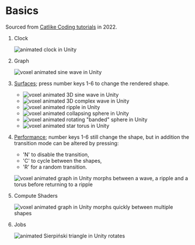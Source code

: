 # Basics

Sourced from [Catlike Coding tutorials](https://catlikecoding.com/unity/tutorials/basics/) in 2022.

1. Clock

   ![animated clock in Unity](img/basics/demo1-clock.gif)
1. Graph

   ![voxel animated sine wave in Unity](img/basics/demo2-graph.gif)
1. [Surfaces](demos/basics/3-surfaces/index.html);
   press number keys 1-6 to change the rendered shape.

    - ![voxel animated 3D sine wave in Unity](img/basics/demo3-1wave.gif)
    - ![voxel animated 3D complex wave in Unity](img/basics/demo3-2multiwave.gif)
    - ![voxel animated ripple in Unity](img/basics/demo3-3ripple.gif)
    - ![voxel animated collapsing sphere in Unity](img/basics/demo3-4sphere-1collapse.gif)
    - ![voxel animated rotating "banded" sphere in Unity](img/basics/demo3-4sphere-2rotate.gif)
    - ![voxel animated star torus in Unity](img/basics/demo3-5torus.gif)
1. [Performance](demos/basics/4-performance/index.html);
   number keys 1-6 still change the shape,
   but in addition the transition mode can be altered by pressing:

   - 'N' to disable the transition,
   - 'C' to cycle between the shapes,
   - 'R' for a random transition.

   ![voxel animated graph in Unity morphs between a wave, a ripple and a torus before returning to a ripple](img/basics/demo4-random.gif)
1. Compute Shaders

   ![voxel animated graph in Unity morphs quickly between multiple shapes](img/basics/demo5-shaders-random.gif)
1. Jobs

   ![animated Sierpiński triangle in Unity rotates](img/basics/demo6-fractal.gif)

